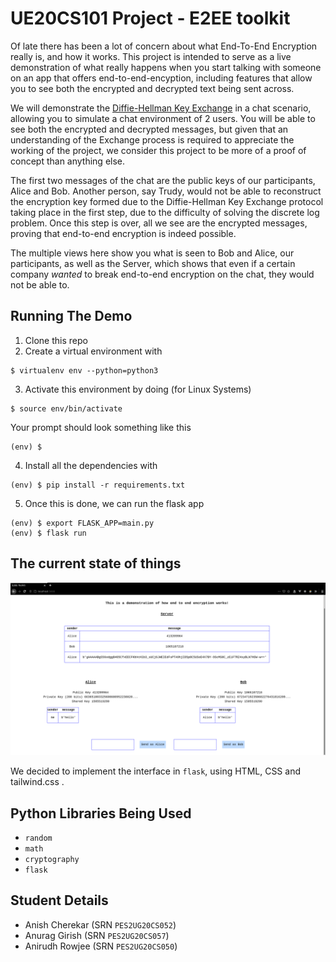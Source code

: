 # UE20CS101 Project - E2EE toolkit

Of late there has been a lot of concern about what End-To-End Encryption really is, and how it works. This project is intended to serve as a live demonstration of what really happens when you start talking with someone on an app that offers end-to-end-encyption, including features that allow you to see both the encrypted and decrypted text being sent across.

We will demonstrate the [Diffie-Hellman Key Exchange](https://en.wikipedia.org/wiki/Diffie%E2%80%93Hellman_key_exchange) in a chat scenario, allowing you to simulate a chat environment of 2 users. You will be able to see both the encrypted and decrypted messages, but given that an understanding of the Exchange process is required to appreciate the working of the project, we consider this project to be more of a proof of concept than anything else.

The first two messages of the chat are the public keys of our participants, Alice and Bob. Another person, say Trudy, would not be able to reconstruct the encryption key formed due to the Diffie-Hellman Key Exchange protocol taking place in the first step, due to the difficulty of solving the discrete log problem. Once this step is over, all we see are the encrypted messages, proving that end-to-end encryption is indeed possible. 

The multiple views here show you what is seen to Bob and Alice, our participants, as well as the Server, which shows that even if a certain company _wanted_ to break end-to-end encryption on the chat, they would not be able to.

## Running The Demo
1. Clone this repo
2. Create a virtual environment with
```
$ virtualenv env --python=python3
```
3. Activate this environment by doing (for Linux Systems)
```
$ source env/bin/activate
```
Your prompt should look something like this
```
(env) $
```
4. Install all the dependencies with
```
(env) $ pip install -r requirements.txt
```
5. Once this is done, we can run the flask app
```
(env) $ export FLASK_APP=main.py
(env) $ flask run
```

## The current state of things
![](./ui.png)

We decided to implement the interface in `flask`, using HTML, CSS and tailwind.css .


## Python Libraries Being Used
* `random`
* `math`
* `cryptography`
* `flask`

## Student Details
* Anish Cherekar (SRN `PES2UG20CS052`)
* Anurag Girish (SRN `PES2UG20CS057`)
* Anirudh Rowjee (SRN `PES2UG20CS050`)
